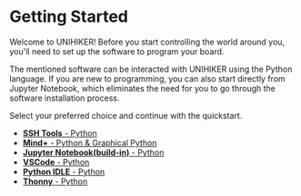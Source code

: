 # Getting Started

Welcome to UNIHIKER! Before you start controlling the world around you, you'll need to set up the software to program your board.

The mentioned software can be interacted with UNIHIKER using the Python language. If you are new to programming, you can also start directly from Jupyter Notebook, which eliminates the need for you to go through the software installation process.

Select your preferred choice and continue with the quickstart.


- [**SSH Tools** - Python](../SSH%20Tools%20-%20Python/)
- [**Mind+** - Python & Graphical Python](../Mind%2B%20-%20Python%20%26%20Graphical%20Python/)
- [**Jupyter Notebook(build-in)** - Python](../Jupyter%20Notebook%28build-in%29%20-%20Python/)
- [**VSCode** - Python](../VSCode%20-%20Python/)
- [**Python IDLE** - Python](../Python%20IDLE%20-%20Python/)
- [**Thonny** - Python](../Thonny%20-%20Python/)



